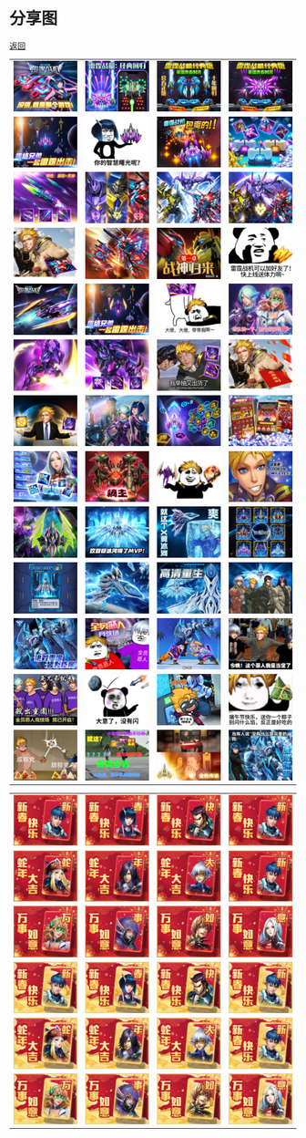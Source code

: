 # 分享图

[返回](../)

|                     |                     |                     |                     |
| ------------------- | ------------------- | ------------------- | ------------------- |
| ![](./share001.jpg) | ![](./share002.jpg) | ![](./share003.jpg) | ![](./share004.jpg) |
| ![](./share005.jpg) | ![](./share006.jpg) | ![](./share007.jpg) | ![](./share008.jpg) |
| ![](./share009.jpg) | ![](./share010.jpg) | ![](./share011.jpg) | ![](./share012.jpg) |
| ![](./share013.jpg) | ![](./share014.jpg) | ![](./share015.jpg) | ![](./share016.jpg) |
| ![](./share017.jpg) | ![](./share018.jpg) | ![](./share019.jpg) | ![](./share020.jpg) |
| ![](./share021.jpg) | ![](./share022.jpg) | ![](./share023.jpg) | ![](./share024.jpg) |
| ![](./share025.jpg) | ![](./share026.jpg) | ![](./share027.jpg) | ![](./share028.jpg) |
| ![](./share029.jpg) | ![](./share030.jpg) | ![](./share031.jpg) | ![](./share032.jpg) |
| ![](./share033.jpg) | ![](./share034.jpg) | ![](./share035.jpg) | ![](./share036.jpg) |
| ![](./share037.jpg) | ![](./share038.jpg) | ![](./share039.jpg) | ![](./share040.jpg) |
| ![](./share041.jpg) | ![](./share042.jpg) | ![](./share043.jpg) | ![](./share044.jpg) |
| ![](./share045.jpg) | ![](./share046.jpg) | ![](./share047.jpg) | ![](./share048.jpg) |
| ![](./share049.jpg) | ![](./share050.jpg) | ![](./share051.jpg) | ![](./share052.jpg) |

<!-- https://wxmini-cdn.jj5agame.com/clover/share/share001.jpg -->

|                     |                     |                     |                     |
| ------------------- | ------------------- | ------------------- | ------------------- |
| ![](./card-01.jpg)  | ![](./card-02.jpg)  | ![](./card-03.jpg)  | ![](./card-01.jpg)  |
| ![](./card-05.jpg)  | ![](./card-06.jpg)  | ![](./card-07.jpg)  | ![](./card-01.jpg)  |
| ![](./card-09.jpg)  | ![](./card-10.jpg)  | ![](./card-11.jpg)  | ![](./card-12.jpg)  |
| ![](./card-01g.jpg) | ![](./card-02g.jpg) | ![](./card-03g.jpg) | ![](./card-01g.jpg) |
| ![](./card-05g.jpg) | ![](./card-06g.jpg) | ![](./card-07g.jpg) | ![](./card-01g.jpg) |
| ![](./card-09g.jpg) | ![](./card-10g.jpg) | ![](./card-11g.jpg) | ![](./card-12g.jpg) |
